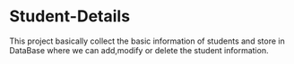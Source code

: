 # Student-Details
This project basically collect the basic information of students and store in DataBase where we can add,modify or delete the student information.